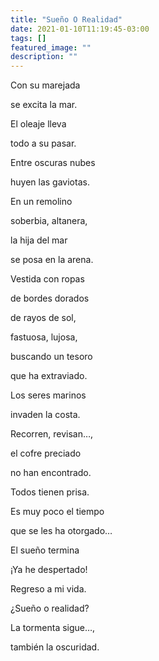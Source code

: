 ```yaml
---
title: "Sueño O Realidad"
date: 2021-01-10T11:19:45-03:00
tags: []
featured_image: ""
description: ""
---
```

Con su marejada

se excita la mar.

El oleaje lleva

todo a su pasar.

Entre oscuras nubes

huyen las gaviotas.

En un remolino

soberbia, altanera,

la hija del mar

se posa en la arena.

Vestida con ropas

de bordes dorados

de rayos de sol,

fastuosa, lujosa,

buscando un tesoro

que ha extraviado.

Los seres marinos

invaden la costa.

Recorren, revisan…,

el cofre preciado

no han encontrado.

Todos tienen prisa.

Es muy poco el tiempo

que se les ha otorgado…

El sueño termina

¡Ya he despertado!

Regreso a mi vida.

¿Sueño o realidad?

La tormenta sigue…,

también la oscuridad.